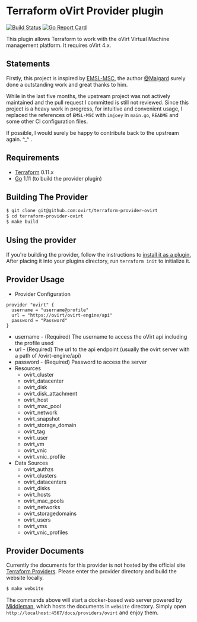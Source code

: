 Terraform oVirt Provider plugin
===============================

[![Build Status](https://travis-ci.org/oVirt/terraform-provider-ovirt.svg?branch=master)](https://travis-ci.org/oVirt/terraform-provider-ovirt)
[![Go Report Card](https://goreportcard.com/badge/github.com/ovirt/terraform-provider-ovirt)](https://goreportcard.com/report/github.com/ovirt/terraform-provider-ovirt)


This plugin allows Terraform to work with the oVirt Virtual Machine management platform.
It requires oVirt 4.x. 


Statements
-----------

Firstly, this project is inspired by [EMSL-MSC](http://github.com/EMSL-MSC/terraform-provider-ovirt), the author [@Maigard](https://github.com/EMSL-MSC/terraform-provider-ovirt/commits?author=Maigard) surely done a outstanding work and great thanks to him.

While in the last five months, the upstream project was not actively maintained and the pull request I committed is still not reviewed. Since this project is a heavy work in progress, for intuitive and convenient usage, I replaced the references of `EMSL-MSC` with `imjoey` in `main.go`, `README` and some other CI configuration files.

If possible, I would surely be happy to contribute back to the upstream again. ^_^ .


Requirements
------------

-	[Terraform](https://www.terraform.io/downloads.html) 0.11.x
-	[Go](https://golang.org/doc/install) 1.11 (to build the provider plugin)


Building The Provider
---------------------

```sh
$ git clone git@github.com:ovirt/terraform-provider-ovirt
$ cd terraform-provider-ovirt
$ make build
```

Using the provider
------------------
If you're building the provider, follow the instructions to [install it as a plugin.](https://www.terraform.io/docs/plugins/basics.html#installing-a-plugin) After placing it into your plugins directory,  run `terraform init` to initialize it.

Provider Usage
--------------

* Provider Configuration
```HCL
provider "ovirt" {
  username = "username@profile"
  url = "https://ovirt/ovirt-engine/api"
  password = "Password"
}
```
  * username - (Required) The username to access the oVirt api including the profile used
  * url - (Required) The url to the api endpoint (usually the ovirt server with a path of /ovirt-engine/api)
  * password - (Required) Password to access the server
* Resources
  * ovirt_cluster
  * ovirt_datacenter
  * ovirt_disk
  * ovirt_disk_attachment
  * ovirt_host
  * ovirt_mac_pool
  * ovirt_network
  * ovirt_snapshot
  * ovirt_storage_domain
  * ovirt_tag
  * ovirt_user
  * ovirt_vm
  * ovirt_vnic
  * ovirt_vnic_profile
* Data Sources
  * ovirt_authzs
  * ovirt_clusters
  * ovirt_datacenters
  * ovirt_disks
  * ovirt_hosts
  * ovirt_mac_pools
  * ovirt_networks
  * ovirt_storagedomains
  * ovirt_users
  * ovirt_vms
  * ovirt_vnic_profiles

Provider Documents
--------------
Currently the documents for this provider is not hosted by the official site [Terraform Providers](https://www.terraform.io/docs/providers/index.html). Please enter the provider directory and build the website locally.

```sh
$ make website
```

The commands above will start a docker-based web server powered by [Middleman](https://middlemanapp.com/), which hosts the documents in `website` directory. Simply open `http://localhost:4567/docs/providers/ovirt` and enjoy them.
